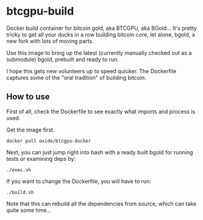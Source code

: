 # btcgpu-build
Docker build container for bitcoin gold, aka BTCGPU, aka BGold... It's pretty tricky to get all your ducks in a row building bitcoin core, let alone, bgold, a new fork with lots of moving parts.

Use this image to bring up the latest (currently manually checked out as a submodule) bgold, prebuilt and ready to run.

I hope this gets new volunteers up to speed quicker. The Dockerfile captures some of the "oral tradition" of building bitcoin.

## How to use
First of all, check the Dockerfile to see exactly what imports and process is used.

Get the image first.

    docker pull oxide/btcgpu-docker 

Next, you can just jump right into bash with a ready built bgold for running tests or examining deps by:

    ./exec.sh

If you want to change the Dockerfile, you will have to run:

    ./build.sh
    
Note that this can rebuild all the dependencies from source, which can take quite some time...
